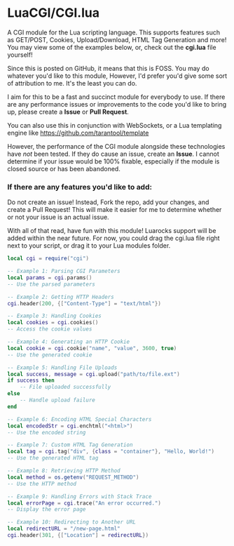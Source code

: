 # LuaCGI/CGI.lua

A CGI module for the Lua scripting language. 
This supports features such as GET/POST, Cookies, Upload/Download, HTML Tag Generation and more!
You may view some of the examples below, or, check out the **cgi.lua** file yourself!

Since this is posted on GitHub, it means that this is FOSS. 
You may do whatever you'd like to this module, However, I'd prefer you'd give some sort of attribution to me. It's the least you can do.

I aim for this to be a fast and succinct module for everybody to use. 
If there are any performance issues or improvements to the code you'd like to bring up, please create a **Issue** or **Pull Request**.

You can also use this in conjunction with WebSockets, or a Lua templating engine like <https://github.com/tarantool/template>

However, the performance of the CGI module alongside these technologies have _not_ been tested. If they do cause an issue, create an **Issue**. I cannot determine if your issue would be 100% fixable, especially if the module is closed source or has been abandoned.

### If there are any features you'd like to add:
Do not create an issue! Instead, Fork the repo, add your changes, and create a Pull Request!
This will make it easier for me to determine whether or not your issue is an actual issue.

With all of that read, have fun with this module! Luarocks support will be added within the near future. For now, you could drag the cgi.lua file right next to your script, or drag it to your Lua modules folder.

```lua
local cgi = require("cgi")

-- Example 1: Parsing CGI Parameters
local params = cgi.params()
-- Use the parsed parameters

-- Example 2: Getting HTTP Headers
cgi.header(200, {["Content-Type"] = "text/html"})

-- Example 3: Handling Cookies
local cookies = cgi.cookies()
-- Access the cookie values

-- Example 4: Generating an HTTP Cookie
local cookie = cgi.cookie("name", "value", 3600, true)
-- Use the generated cookie

-- Example 5: Handling File Uploads
local success, message = cgi.upload("path/to/file.ext")
if success then
    -- File uploaded successfully
else
    -- Handle upload failure
end

-- Example 6: Encoding HTML Special Characters
local encodedStr = cgi.enchtml("<html>")
-- Use the encoded string

-- Example 7: Custom HTML Tag Generation
local tag = cgi.tag("div", {class = "container"}, "Hello, World!")
-- Use the generated HTML tag

-- Example 8: Retrieving HTTP Method
local method = os.getenv("REQUEST_METHOD")
-- Use the HTTP method

-- Example 9: Handling Errors with Stack Trace
local errorPage = cgi.trace("An error occurred.")
-- Display the error page

-- Example 10: Redirecting to Another URL
local redirectURL = "/new-page.html"
cgi.header(301, {["Location"] = redirectURL})
